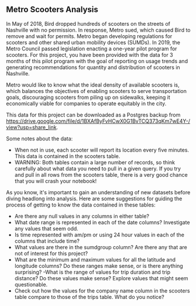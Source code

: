 ## Metro Scooters Analysis
In May of 2018, Bird dropped hundreds of scooters on the streets of Nashville with no permission. In response, Metro sued, which caused Bird to remove and wait for permits. Metro began developing regulations for scooters and other shared urban mobility devices (SUMDs). In 2019, the Metro Council passed legislation enacting a one-year pilot program for scooters. For this project, you have been provided with the data for 3 months of this pilot program with the goal of reporting on usage trends and generating recommendations for quantity and distribution of scooters in Nashville.

Metro would like to know what the ideal density of available scooters is, which balances the objectives of
enabling scooters to serve transportation goals,
discouraging scooters from piling up on sidewalks,
keeping it economically viable for companies to operate equitably in the city.

This data for this project can be downloaded as a Postgres backup from https://drive.google.com/file/d/1BXAfByFvHCwX0G1BvTCQ373qKm7wE4Y-/view?usp=share_link.

Some notes about the data:
* When not in use, each scooter will report its location every five minutes. This data is contained in the scooters table.
* WARNING: Both tables contain a large number of records, so think carefully about what data you need to pull in a given query. If you try and pull in all rows from the scooters table, there is a very good chance that you will crash your notebook!

As you know, it's important to gain an understanding of new datasets before diving headlong into analysis. Here are some suggestions for guiding the process of getting to know the data contained in these tables:
- Are there any null values in any columns in either table?
- What date range is represented in each of the date columns? Investigate any values that seem odd.
- Is time represented with am/pm or using 24 hour values in each of the columns that include time?
- What values are there in the sumdgroup column? Are there any that are not of interest for this project?
- What are the minimum and maximum values for all the latitude and longitude columns? Do these ranges make sense, or is there anything surprising?
-What is the range of values for trip duration and trip distance? Do these values make sense? Explore values that might seem questionable.
- Check out how the values for the company name column in the scooters table compare to those of the trips table. What do you notice?
